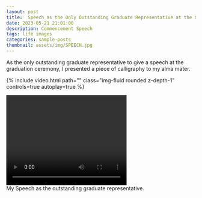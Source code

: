 ```yaml
---
layout: post
title:  Speech as the Only Outstanding Graduate Representative at the Graduation Ceremony
date: 2023-05-21 21:01:00
description: Commencement Speech
tags: life images
categories: sample-posts
thumbnail: assets/img/SPEECH.jpg
---
```

As the only outstanding graduate representative to give a speech at the graduation ceremony, I presented a piece of calligraphy to my alma mater.

{% include video.html path="" class="img-fluid rounded z-depth-1" controls=true autoplay=true %}

<video width="320" height="240" controls>
  <object data="assets/img/speech.MP4" width="320" height="240">
    <embed src="movie.swf" width="320" height="240">
  </object> 
</video>

<div class="caption">
    My Speech as the outstanding graduate representative.
</div>

